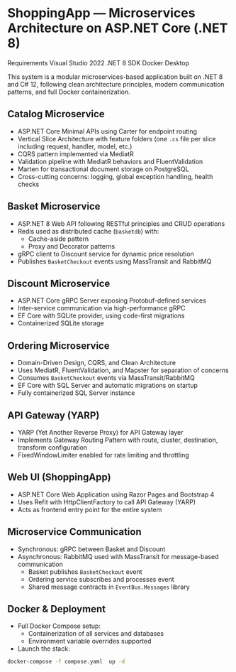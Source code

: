 # ShoppingApp — Microservices Architecture on ASP.NET Core (.NET 8)

Requirements
Visual Studio 2022
.NET 8 SDK
Docker Desktop

This system is a modular microservices-based application built on .NET 8 and C# 12, following clean architecture principles, modern communication patterns, and full Docker containerization.

## Catalog Microservice

- ASP.NET Core Minimal APIs using Carter for endpoint routing
- Vertical Slice Architecture with feature folders (one `.cs` file per slice including request, handler, model, etc.)
- CQRS pattern implemented via MediatR
- Validation pipeline with MediatR behaviors and FluentValidation
- Marten for transactional document storage on PostgreSQL
- Cross-cutting concerns: logging, global exception handling, health checks

## Basket Microservice

- ASP.NET 8 Web API following RESTful principles and CRUD operations
- Redis used as distributed cache (`basketdb`) with:
  - Cache-aside pattern
  - Proxy and Decorator patterns
- gRPC client to Discount service for dynamic price resolution
- Publishes `BasketCheckout` events using MassTransit and RabbitMQ

## Discount Microservice

- ASP.NET Core gRPC Server exposing Protobuf-defined services
- Inter-service communication via high-performance gRPC
- EF Core with SQLite provider, using code-first migrations
- Containerized SQLite storage

## Ordering Microservice

- Domain-Driven Design, CQRS, and Clean Architecture
- Uses MediatR, FluentValidation, and Mapster for separation of concerns
- Consumes `BasketCheckout` events via MassTransit/RabbitMQ
- EF Core with SQL Server and automatic migrations on startup
- Fully containerized SQL Server instance

## API Gateway (YARP)

- YARP (Yet Another Reverse Proxy) for API Gateway layer
- Implements Gateway Routing Pattern with route, cluster, destination, transform configuration
- FixedWindowLimiter enabled for rate limiting and throttling

## Web UI (ShoppingApp)

- ASP.NET Core Web Application using Razor Pages and Bootstrap 4
- Uses Refit with HttpClientFactory to call API Gateway (YARP)
- Acts as frontend entry point for the entire system

## Microservice Communication

- Synchronous: gRPC between Basket and Discount
- Asynchronous: RabbitMQ used with MassTransit for message-based communication
  - Basket publishes `BasketCheckout` event
  - Ordering service subscribes and processes event
  - Shared message contracts in `EventBus.Messages` library

## Docker & Deployment

- Full Docker Compose setup:
  - Containerization of all services and databases
  - Environment variable overrides supported
- Launch the stack:

```bash
docker-compose -f compose.yaml  up -d
